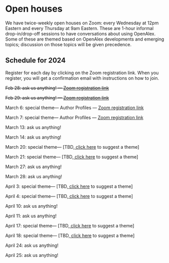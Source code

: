 # Open houses

We have twice-weekly open houses on Zoom: every Wednesday at 12pm Eastern and every Thursday at 9am Eastern. These are 1-hour informal drop-in/drop-off sessions to have conversations about using OpenAlex. Some of these are themed based on OpenAlex developments and emerging topics; discussion on those topics will be given precedence.

## Schedule for 2024

Register for each day by clicking on the Zoom registration link. When you register, you will get a confirmation email with instructions on how to join.

~~Feb 28: ask us anything! — [Zoom registration link](https://zoom.us/meeting/register/tJwkf-CgrzgpH9ehib_mzGZWKcbFNUaj1plS)~~

~~Feb 29: ask us anything! — [Zoom registration link](https://zoom.us/meeting/register/tJEvduGqpjstGdP9FOP69q-TguPglY70g4H4)~~

March 6: special theme— Author Profiles — [Zoom registration link](https://zoom.us/meeting/register/tJ0uce-srD8oHdW8TjEx6427H56L1WaeDPGO)

March 7: special theme— Author Profiles — [Zoom registration link](https://zoom.us/meeting/register/tJMpceuuqDIqG9K7wMfJbbT14-sE9Lc-GnCz)

March 13: ask us anything!

March 14: ask us anything!

March 20: special theme— \[TBD,[ click here](https://openalex.org/feedback) to suggest a theme]

March 21: special theme— \[TBD,[ click here](https://openalex.org/feedback) to suggest a theme]

March 27: ask us anything!

March 28: ask us anything!

April 3: special theme— \[TBD,[ click here](https://openalex.org/feedback) to suggest a theme]

April 4: special theme— \[TBD,[ click here](https://openalex.org/feedback) to suggest a theme]

April 10: ask us anything!

April 11: ask us anything!

April 17: special theme— \[TBD,[ click here](https://openalex.org/feedback) to suggest a theme]

April 18: special theme— \[TBD,[ click here](https://openalex.org/feedback) to suggest a theme]

April 24: ask us anything!

April 25: ask us anything!
